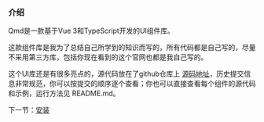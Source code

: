 ### 介绍

Qmd是一款基于Vue 3和TypeScript开发的UI组件库。

这款组件库是我为了总结自己所学到的知识而写的，所有代码都是自己写的，尽量不采用第三方库，包括你现在看到的这个官网也都是我自己写的。

这个UI库还是有很多亮点的，源代码放在了github仓库上 [源码地址](https://github.com/leigp555/vue-create-wheel/)，历史提交信息非常规范，你可以按提交的顺序逐个查看；你也可以直接查看每个组件的源代码和示例，运行方法见 README.md。

下一节：[安装](#/doc/install)